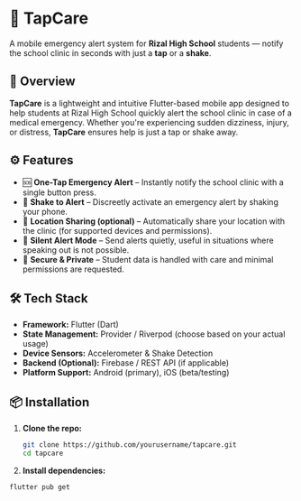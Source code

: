 # 🚨 TapCare

A mobile emergency alert system for **Rizal High School** students — notify the school clinic in seconds with just a **tap** or a **shake**.

## 📱 Overview

**TapCare** is a lightweight and intuitive Flutter-based mobile app designed to help students at Rizal High School quickly alert the school clinic in case of a medical emergency. Whether you're experiencing sudden dizziness, injury, or distress, **TapCare** ensures help is just a tap or shake away.

## ⚙️ Features

- 🆘 **One-Tap Emergency Alert** – Instantly notify the school clinic with a single button press.
- 📳 **Shake to Alert** – Discreetly activate an emergency alert by shaking your phone.
- 📍 **Location Sharing (optional)** – Automatically share your location with the clinic (for supported devices and permissions).
- 🔕 **Silent Alert Mode** – Send alerts quietly, useful in situations where speaking out is not possible.
- 🔐 **Secure & Private** – Student data is handled with care and minimal permissions are requested.

## 🛠 Tech Stack

- **Framework:** Flutter (Dart)
- **State Management:** Provider / Riverpod (choose based on your actual usage)
- **Device Sensors:** Accelerometer & Shake Detection
- **Backend (Optional):** Firebase / REST API (if applicable)
- **Platform Support:** Android (primary), iOS (beta/testing)

## 📦 Installation

1. **Clone the repo:**
   ```bash
   git clone https://github.com/yourusername/tapcare.git
   cd tapcare

2. **Install dependencies:**
  ```bash
  flutter pub get
